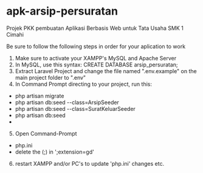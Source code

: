 # apk-arsip-persuratan
Projek PKK pembuatan Aplikasi Berbasis Web untuk Tata Usaha SMK 1 Cimahi

Be sure to follow the following steps in order for your aplication to work
1.  Make sure to activate your XAMPP's MySQL and Apache Server
2.  In MySQL, use this syntax:
  CREATE DATABASE arsip_persuratan;
3. Extract Laravel Project and change the file named ".env.example" on the main project folder to ".env"
4.  In Command Prompt directing to your project, run this:
- php artisan migrate
- php artisan db:seed --class=ArsipSeeder
- php artisan db:seed --class=SuratKeluarSeeder
- php artisan db:seed
- 
5. Open Command-Prompt
- php.ini
- delete the (;) in ';extension=gd'
6. restart XAMPP and/or PC's to update 'php.ini' changes
etc.
